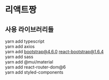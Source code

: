 # 리액트짱

## 사용 라이브러리들

yarn add typescript <br/>
yarn add axios<br/>
yarn add bootstrap@4.6.0 react-bootstrap@1.6.4<br/>
yarn add sass<br/>
yarn add @mui/material<br/>
yarn add react-router-dom@6<br/>
yarn add styled-components<br/>
